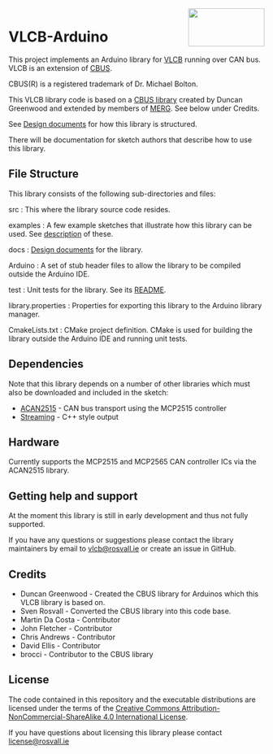 <img align="right" src="ArduinoVLCB.png"  width="150" height="75">

# VLCB-Arduino
This project implements an Arduino library for [VLCB](https://github.com/Versatile-LCB/VLCB-documents) running over CAN bus.
VLCB is an extension of [CBUS](https://www.merg.org.uk/resources/cbus). 

CBUS(R) is a registered trademark of Dr. Michael Bolton.

This VLCB library code is based on a [CBUS library](https://github.com/MERG-DEV/CBUS) created by Duncan Greenwood
and extended by members of [MERG](https://www.merg.org.uk/). 
See below under Credits.

See [Design documents](docs/Design.md) for how this library is structured.

There will be documentation for sketch authors that describe how to use this library.

## File Structure
This library consists of the following sub-directories and files:

src
  : This where the library source code resides.

examples
  : A few example sketches that illustrate how this library can be used.
  See [description](docs/Examples.md) of these.

docs
  : [Design documents](docs/Design.md) for the library.

Arduino
  : A set of stub header files to allow the library to be compiled outside the Arduino IDE.

test
  : Unit tests for the library. See its [README](test/README.md).

library.properties
  : Properties for exporting this library to the Arduino library manager.

CmakeLists.txt
  : CMake project definition. CMake is used for building the library outside the Arduino IDE 
    and running unit tests.

## Dependencies
Note that this library depends on a number of other libraries which must also be downloaded and included in the sketch:

* [ACAN2515](https://github.com/pierremolinaro/acan2515) - CAN bus transport using the MCP2515 controller
* [Streaming](https://github.com/janelia-arduino/Streaming) - C++ style output

## Hardware

Currently supports the MCP2515 and MCP2565 CAN controller ICs via the ACAN2515 library.

## Getting help and support

At the moment this library is still in early development and thus not fully supported.

If you have any questions or suggestions please contact the library maintainers
by email to vlcb@rosvall.ie or create an issue in GitHub.

## Credits

* Duncan Greenwood - Created the CBUS library for Arduinos which this VLCB library is based on.
* Sven Rosvall - Converted the CBUS library into this code base.
* Martin Da Costa - Contributor
* John Fletcher - Contributor
* Chris Andrews - Contributor
* David Ellis - Contributor
* brocci - Contributor to the CBUS library

## License

The code contained in this repository and the executable distributions are licensed under the terms of the
[Creative Commons Attribution-NonCommercial-ShareAlike 4.0 International License](LICENSE.md).

If you have questions about licensing this library please contact [license@rosvall.ie](mailto:license@rosvall.ie)

